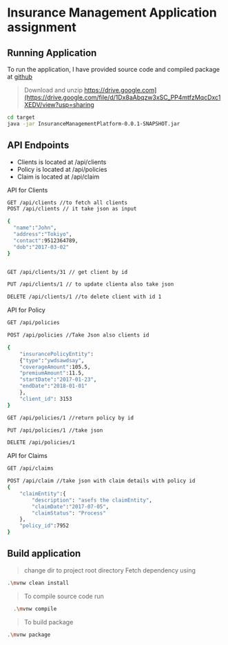  # Insurance Management Application assignment

## Running Application

To run the application, I have provided source code and compiled package at [github](https://github.com/lnxbsh/InsuranceManagementAssignment/master) 

> Download and unzip https://drive.google.com](https://drive.google.com/file/d/1Dx8aAbqzw3xSC_PP4mtfzMqcDxc1XEDV/view?usp=sharing


```sh
cd target
java -jar InsuranceManagementPlatform-0.0.1-SNAPSHOT.jar

```

## API Endpoints 

- Clients is located at /api/clients 
- Policy is located at /api/policies
- Claim is located at /api/claim

API for Clients

```sh
GET /api/clients //to fetch all clients
POST /api/clients // it take json as input

{
  "name":"John",
  "address":"Tokiyo",
  "contact":9512364789,
  "dob":"2017-03-02"
}


GET /api/clients/31 // get client by id

PUT /api/clients/1 // to update clienta also take json

DELETE /api/clients/1 //to delete client with id 1

```

API for Policy

```sh
GET /api/policies

POST /api/policies //Take Json also clients id

{
    "insurancePolicyEntity": 
    {"type":"ywdsawdsay",
    "coverageAmount":105.5,
    "premiumAmount":11.5,
    "startDate":"2017-01-23",
    "endDate":"2018-01-01"
    },
    "client_id": 3153
}

GET /api/policies/1 //return policy by id

PUT /api/policies/1 //take json

DELETE /api/policies/1

```

API for Claims
```sh
GET /api/claims

POST /api/claim //take json with claim details with policy id
{
    "claimEntity":{
        "description": "asefs the claimEntity",
        "claimDate":"2017-07-05",
        "claimStatus": "Process"
    },
    "policy_id":7952
}

```
## Build application 

> change dir to project root directory
> Fetch dependency using
```sh
.\mvnw clean install
```
> To compile source code run 
```sh
  .\mvnw compile
```
> To build package
```sh
.\mvnw package
```
